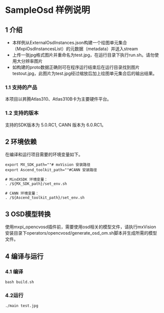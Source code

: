 # SampleOsd 样例说明

## 1 介绍
* 本样例从ExternalOsdInstances.json构建一个绘图单元集合（MxpiOsdInstancesList）的元数据（metadata）并送入stream
* 上传一张jpg格式图片并重命名为test.jpg，在运行目录下执行run.sh。请勿使用大分辨率图片
* 如构建的proto数据正确则可在程序运行结束后在运行目录找到图片testout.jpg，此图片为test.jpg经过缩放后加上绘图单元集合后的输出结果。

### 1.1 支持的产品
本项目以昇腾Atlas310、Atlas310B卡为主要硬件平台。

### 1.2 支持的版本
支持的SDK版本为 5.0.RC1, CANN 版本为 6.0.RC1。

 
## 2 环境依赖
在编译和运行项目需要的环境变量如下。

  ```
  export MX_SDK_path=""# mxVision 安装路径
  export Ascend_toolkit_path=""#CANN 安装路径
  
  # MindXSDK 环境变量：
  . /${MX_SDK_path}/set_env.sh
  
  # CANN 环境变量：
  . /${Ascend_toolkit_path}/set_env.sh
  ```

## 3 OSD模型转换
使用mxpi_opencvosd插件前，需要使用osd相关的模型文件，请执行mxVision安装目录下operators/opencvosd/generate_osd_om.sh脚本并生成所需的模型文件。

##  4 编译与运行
### 4.1 编译

```
bash build.sh
```

### 4.2运行
```
./main test.jpg
```